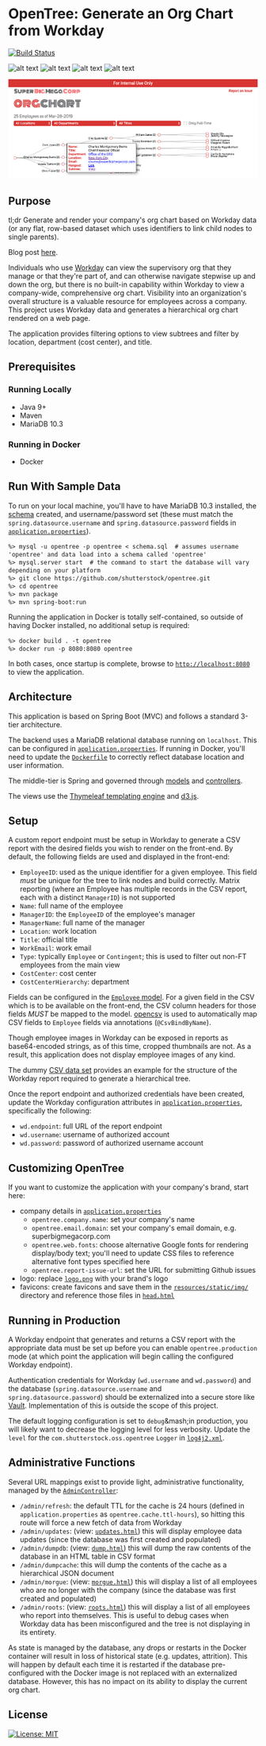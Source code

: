 # OpenTree: Generate an Org Chart from Workday

[![Build Status](https://travis-ci.org/shutterstock/opentree.svg?branch=master)](https://travis-ci.org/shutterstock/opentree)

![alt text](https://img.shields.io/badge/Java%2011.0.1-orange.svg?longCache=true&style=flat-square "Java 11.0.1")
![alt text](https://img.shields.io/badge/Spring%20Boot-2.2.2--RELEASE-brightgreen.svg?longCache=true&style=flat-square "Spring Boot 2.2.2 RELEASE")
![alt text](https://img.shields.io/badge/MariaDB-10.3-yellow.svg?longCache=true&style=flat-square "MariaDB 10.3")
![alt text](https://img.shields.io/badge/Hibernate-5.3.7--Final-red.svg?longCache=true&style=flat-square "Hibernate 5.3.7 Final")

![opentree screenshot](src/main/resources/static/img/screenshot.png)

## Purpose
tl;dr Generate and render your company's org chart based on Workday data (or any flat, row-based dataset which uses identifiers to link child nodes to single parents).

Blog post [here](https://tech.shutterstock.com/2018/12/11/opentree-visualizing-organizations).

Individuals who use [Workday](https://workday.com) can view the supervisory org that they manage or that they're part of, and can otherwise navigate stepwise up and down the org, but there is no built-in capability within Workday to view a company-wide, comprehensive org chart. Visibility into an organization's overall structure is a valuable resource for employees across a company. This project uses Workday data and generates a hierarchical org chart rendered on a web page.

The application provides filtering options to view subtrees and filter by location, department (cost center), and title.

## Prerequisites
### Running Locally
* Java 9+
* Maven
* MariaDB 10.3

### Running in Docker
* Docker

## Run With Sample Data
To run on your local machine, you'll have to have MariaDB 10.3 installed, the [schema](src/main/resources/schema.sql) created, and username/password set (these must match the `spring.datasource.username` and `spring.datasource.password` fields in [`application.properties`](src/main/resources/application.properties)).
```shell
%> mysql -u opentree -p opentree < schema.sql  # assumes username 'opentree' and data load into a schema called 'opentree'
%> mysql.server start  # the command to start the database will vary depending on your platform
%> git clone https://github.com/shutterstock/opentree.git
%> cd opentree
%> mvn package
%> mvn spring-boot:run
```

Running the application in Docker is totally self-contained, so outside of having Docker installed, no additional setup is required:
```shell
%> docker build . -t opentree
%> docker run -p 8080:8080 opentree
```

In both cases, once startup is complete, browse to [`http://localhost:8080`](http://localhost:8080) to view the application.

## Architecture
This application is based on Spring Boot (MVC) and follows a standard 3-tier architecture.

The backend uses a MariaDB relational database running on `localhost`. This can be configured in [`application.properties`](src/main/resources/application.properties). If running in Docker, you'll need to update the [`Dockerfile`](Dockerfile) to correctly reflect database location and user information.

The middle-tier is Spring and governed through [models](src/main/java/com/shutterstock/oss/opentree/model/entity) and [controllers](src/main/java/com/shutterstock/oss/opentree/web/controller).

The views use the [Thymeleaf templating engine](https://www.thymeleaf.org/) and [d3.js](https://d3js.org).

## Setup
A custom report endpoint must be setup in Workday to generate a CSV report with the desired fields you wish to render on the front-end. By default, the following fields are used and displayed in the front-end:
* `EmployeeID`: used as the unique identifier for a given employee. This field *must* be unique for the tree to link nodes and build correctly. Matrix reporting (where an Employee has multiple records in the CSV report, each with a distinct `ManagerID`) is not supported
* `Name`: full name of the employee
* `ManagerID`: the `EmployeeID` of the employee's manager 
* `ManagerName`: full name of the manager
* `Location`: work location
* `Title`: official title
* `WorkEmail`: work email
* `Type`: typically `Employee` or `Contingent`; this is used to filter out non-FT employees from the main view
* `CostCenter`: cost center
* `CostCenterHierarchy`: department 

Fields can be configured in the [`Employee` model](src/main/java/com/shutterstock/oss/opentree/model/entity/Employee.java). For a given field in the CSV which is to be available on the front-end, the CSV column headers for those fields *MUST* be mapped to the model. [opencsv](http://opencsv.sourceforge.net/) is used to automatically map CSV fields to `Employee` fields via annotations (`@CsvBindByName`).

Though employee images in Workday can be exposed in reports as base64-encoded strings, as of this time, cropped thumbnails are not. As a result, this application does not display employee images of any kind.

The dummy [CSV data set](src/main/resources/employees.csv) provides an example for the structure of the Workday report required to generate a hierarchical tree.

Once the report endpoint and authorized credentials have been created, update the Workday configuration attributes in [`application.properties`](src/main/resources/application.properties), specifically the following:
* `wd.endpoint`: full URL of the report endpoint
* `wd.username`: username of authorized account
* `wd.password`: password of authorized username account

## Customizing OpenTree
If you want to customize the application with your company's brand, start here:
* company details in [`application.properties`](src/main/resources/application.properties)
  * `opentree.company.name`: set your company's name
  * `opentree.email.domain`: set your company's email domain, e.g. superbigmegacorp.com
  * `opentree.web.fonts`: choose alternative Google fonts for rendering display/body text; you'll need to update CSS files to reference alternative font types specified here
  * `opentree.report-issue-url`: set the URL for submitting Github issues
* logo: replace [`logo.png`](src/main/resources/static/img/logo.png) with your brand's logo
* favicons: create favicons and save them in the [`resources/static/img/`](src/main/resources/static/img) directory and reference those files in [`head.html`](src/main/resources/templates/fragments/head.html)

## Running in Production
A Workday endpoint that generates and returns a CSV report with the appropriate data must be set up before you can enable `opentree.production` mode (at which point the application will begin calling the configured Workday endpoint).

Authentication credentials for Workday (`wd.username` and `wd.password`) and the database (`spring.datasource.username` and `spring.datasource.password`) should be externalized into a secure store like [Vault](https://github.com/hashicorp/vault). Implementation of this is outside the scope of this project.

The default logging configuration is set to `debug`&mash;in production, you will likely want to decrease the logging level for less verbosity. Update the `level` for the `com.shutterstock.oss.opentree` `Logger` in [`log4j2.xml`](/src/main/resources/log4j2.xml).

## Administrative Functions
Several URL mappings exist to provide light, administrative functionality, managed by the [`AdminController`](src/main/java/com/shutterstock/oss/opentree/web/controller/AdminController.java):
* `/admin/refresh`: the default TTL for the cache is 24 hours (defined in `application.properties` as `opentree.cache.ttl-hours`), so hitting this route will force a new fetch of data from Workday
* `/admin/updates`: (view: [`updates.html`](src/main/resources/templates/updates.html)) this will display employee data updates (since the database was first created and populated)
* `/admin/dumpdb`:  (view: [`dump.html`](src/main/resources/templates/dump.html)) this will dump the raw contents of the database in an HTML table in CSV format
* `/admin/dumpcache`: this will dump the contents of the cache as a hierarchical JSON document
* `/admin/morgue`: (view: [`morgue.html`](src/main/resources/templates/morgue.html)) this will display a list of all employees who are no longer with the company (since the database was first created and populated)
* `/admin/roots`: (view: [`roots.html`](src/main/resources/templates/roots.html)) this will display a list of all employees who report into themselves. This is useful to debug cases when Workday data has been misconfigured and the tree is not displaying in its entirety.

As state is managed by the database, any drops or restarts in the Docker container will result in loss of historical state (e.g. updates, attrition). This will happen by default each time it is restarted if the database pre-configured with the Docker image is not replaced with an externalized database. However, this has no impact on its ability to display the current org chart.

## License
[![License: MIT](https://img.shields.io/badge/License-MIT-green.svg)](https://opensource.org/licenses/MIT)